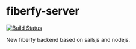 # fiberfy-server

[![Build Status](https://travis-ci.org/guifi/fiberfy-server.svg?branch=master)](https://travis-ci.org/guifi/fiberfy-server)

New fiberfy backend based on sailsjs and nodejs.
